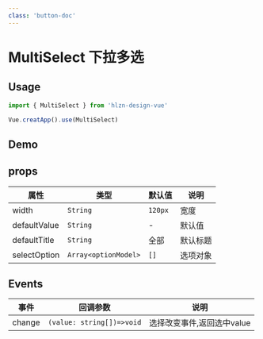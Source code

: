```yaml
---
class: 'button-doc'
---
```

# MultiSelect 下拉多选

## Usage

```javascript
import { MultiSelect } from 'hlzn-design-vue'

Vue.creatApp().use(MultiSelect)
```

## Demo

<demo-wrapper
  src="src/packages/multiSelect/demo"
  :demos="demos"
/>

<script setup>
const demos = import.meta.globEager('../../../src/packages/multiSelect/demo/demo*.vue')
</script>


## props

| 属性        | 类型               | 默认值  | 说明                     |
| ----------- | ------------------ | ------- | ------------------------ |
| width | `String` | `120px`       | 宽度     |
| defaultValue        | `String`          | - | 默认值 |
| defaultTitle        | `String`          | 全部 | 默认标题 |
| selectOption      | `Array<optionModel>`          | `[]` | 选项对象    |

## Events

| 事件           | 回调参数                  | 说明               |
| -------------- | ------------------------- | ------------------ |
| change          | `(value: string[])=>void`               | 选择改变事件,返回选中value       |

